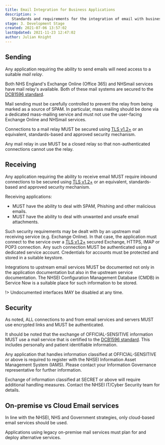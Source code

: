 ```yaml
---
title: Email Integration for Business Applications
description: >
   Standards and requirements for the integration of email with business applications.
stage: 3. Development Stage
created: 2021-07-06 13:57:02
lastUpdated: 2021-11-23 12:47:02
author: Julian Knight
---
```


## Sending

Any application requiring the ability to send emails will need access to a suitable _mail relay_.

Both NHS England's Exchange Online (Office 365) and NHSmail services have mail relay's available. Both of these mail systems are secured to the [DCB1596 standard](https://digital.nhs.uk/data-and-information/information-standards/information-standards-and-data-collections-including-extractions/publications-and-notifications/standards-and-collections/dcb1596-secure-email).

Mail sending must be carefully controlled to prevent the relay from being marked as a source of SPAM. In particular, mass mailing should be done via a dedicated mass-mailing service and must not use the user-facing Exchange Online and NHSmail services.

Connections to a mail relay MUST be secured using [TLS v1.2+](https://www.ncsc.gov.uk/guidance/using-tls-to-protect-data) or an equivalent, standards-based and approved security mechanism.

Any mail relay in use MUST be a closed relay so that non-authenticated connections cannot use the relay.

## Receiving

Any application requiring the ability to receive email MUST require inbound connections to be secured using [TLS v1.2+](https://www.ncsc.gov.uk/guidance/using-tls-to-protect-data) or an equivalent, standards-based and approved security mechanism.

Receiving applications:

* MUST have the ability to deal with SPAM, Phishing and other malicious emails.
* MUST have the ability to deal with unwanted and unsafe email attachments.

Such security requirements may be dealt with by an upstream mail receiving service (e.g. Exchange Online). In that case, the application must connect to the service over a [TLS v1.2+](https://www.ncsc.gov.uk/guidance/using-tls-to-protect-data) secured Exchange, HTTPS, IMAP or POP3 connection. Any such connection MUST be authenticated using a dedicated service account. Credentials for accounts must be protected and stored in a suitable keystore.

Integrations to upstream email services MUST be documented not only in the application documentation but also in the upstream service documentation. The NHSEI Configuration Management Database (CMDB) in Service Now is a suitable place for such information to be stored.

!> Undocumented interfaces MAY be disabled at any time.

## Security

As noted, ALL connections to and from email services and servers MUST use encrypted links and MUST be authenticated.

It should be noted that the exchange of OFFICIAL-SENSITIVE information MUST use a mail service that is certified to the [DCB1596 standard](https://digital.nhs.uk/data-and-information/information-standards/information-standards-and-data-collections-including-extractions/publications-and-notifications/standards-and-collections/dcb1596-secure-email). This includes personally and patient identifiable information. 

Any application that handles information classified at OFFICIAL-SENSITIVE or above is required to register with the NHSEI Information Asset Management System (IAMS). Please contact your Information Governance representative for further information.

Exchange of information classified at SECRET or above will require additional handling measures. Contact the NHSEI IT/Cyber Security team for details.

## On-premise vs Cloud Email services

In line with the NHSEI, NHS and Government strategies, only cloud-based email services should be used.

Applications using legacy on-premise mail services must plan for and deploy alternative services.